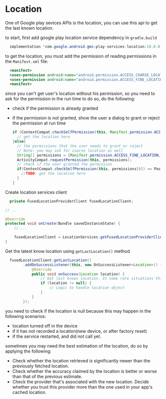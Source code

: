 # Location

One of Google play sevices  APIs is the location, you can use this api to get the last known location.

to start, first add google play location service dependency in `gradle.build` 

```java
  implementation 'com.google.android.gms:play-services-location:18.0.0'
```

to get the location, you must add the permission of reading permissions in the `Manifest.xml` file:

```xml
  <manifest>
  <uses-permission android:name="android.permission.ACCESS_COARSE_LOCATION" />
  <uses-permission android:name="android.permission.ACCESS_FINE_LOCATION" />
  <manifest>
```

since you can't get user's location without his permission, so you need to ask for the permission in the run time to do so, do the following:

* check if the permission is already granted
* if the permission is not granted, show the user a dialog to grant or reject the permission at run time

  ```java
  if (ContextCompat.checkSelfPermission(this, Manifest.permission.ACCESS_FINE_LOCATION) == PackageManager.PERMISSION_GRANTED){
    // get the location here
  }else{
    // the permissions that the user needs to grant or reject
    // Note: you may ask for coarse location as well
    String[] permissions = {Manifest.permission.ACCESS_FINE_LOCATION, 1};
    ActivityCompat.requestPermission(this, permissions);
    // check if the user granted the permission
    if(ContextCompat.checkSelfPermission(this, permissions[0]) == PackageManager.PERMISSION_GRANTED)){
      //TODO: get the location here
    }
  }
  ```


Create location services client

```java
  private FusedLocationProviderClient fusedLocationClient;

// ..

@Override
protected void onCreate(Bundle savedInstanceState) {
    // ...

    fusedLocationClient = LocationServices.getFusedLocationProviderClient(this);
}
```

Get the latest know location using `getLastLocation()` method

```java
  fusedLocationClient.getLastLocation()
        .addOnSuccessListener(this, new OnSuccessListener<Location>() {
            @Override
            public void onSuccess(Location location) {
                // Got last known location. In some rare situations this can be null.
                if (location != null) {
                    // Logic to handle location object
                }
            }
        });
```

you need to check if the location is null because this may happen in the following scenarios:
* location turned off in the device
* if it has not recorded a location(new device, or after factory reset)
* if the service restarted, and did not call yet.

sometimes you may need the best estimation of the location, do so by applying the following: 

* Check whether the location retrieved is significantly newer than the previously fetched location.
* Check whether the accuracy claimed by the location is better or worse than that of the previous estimate.
* Check the provider that's associated with the new location. Decide whether you trust this provider more than the one used in your app's cached location.
